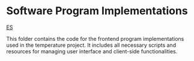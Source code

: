 # Software Program Implementations

[ES](readme_es.md)

This folder contains the code for the frontend program implementations used in the temperature project. It includes all necessary scripts and resources for managing user interface and client-side functionalities.
